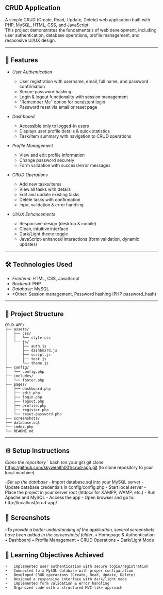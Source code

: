  ## CRUD Application

A simple CRUD (Create, Read, Update, Delete) web application built with PHP, MySQL, HTML, CSS, and JavaScript.  
This project demonstrates the fundamentals of web development, including user authentication, database operations, profile management, and responsive UI/UX design.

---

## 🚀 Features

- *User Authentication*
  - User registration with username, email, full name, and password confirmation
  - Secure password hashing
  - Login & logout functionality with session management
  - "Remember Me" option for persistent login
  - Password reset via email or reset page

- *Dashboard*
  - Accessible only to logged-in users
  - Displays user profile details & quick statistics
  - Task/item summary with navigation to CRUD operations

- *Profile Management*
  - View and edit profile information
  - Change password securely
  - Form validation with success/error messages

- *CRUD Operations*
  - Add new tasks/items
  - View all tasks with details
  - Edit and update existing tasks
  - Delete tasks with confirmation
  - Input validation & error handling

- *UI/UX Enhancements*
  - Responsive design (desktop & mobile)
  - Clean, intuitive interface
  - Dark/Light theme toggle
  - JavaScript-enhanced interactions (form validation, dynamic updates)

---

## 🛠️ Technologies Used

- *Frontend:* HTML, CSS, JavaScript  
- *Backend:* PHP  
- *Database:* MySQL  
- *Other: Session management, Password hashing (PHP password_hash)

---

## 📂 Project Structure

```
CRUD-APP/
├── assets/
│   ├── css/
│   │   └── style.css          
│   └── js/
│       ├── auth.js            
│       ├── dashboard.js       
│       ├── script.js          
│       ├── test.js         
│       └── theme.js           
├── config/
│   └── config.php         
├── includes/
│   └── footer.php    
├── pages/
│   ├── dashboard.php          
│   ├── edit.php               
│   ├── login.php  
│   ├── logout.php             
│   ├── profile.php            
│   ├── register.php          
│   └── reset-password.php 
├── screenshots/     
├── database.sql     
└── index.php
└── README.md
```

---

## ⚙️ Setup Instructions

 *Clone the repository*
   ``bash (on your git)
git clone https://github.com/skywealth001/crud-app.git (to clone repository to your local machine)

   -*Set up the database*
	-	Import database.sql into your MySQL server
	-	Update database credentials in config/config.php
	-	Start local server
	-	Place the project in your server root (htdocs for XAMPP, WAMP, etc.)
	-	Run Apache and MySQL
	-	Access the app
	-	Open browser and go to:
    http://localhost/crud-app/

   ## 📸 Screenshots

-*To provide a better understanding of the application, several screenshots have been added in the screenshots/ folder*.
	•	Homepage & Authentication
    •	Dashboard
	•	Profile Management
	•	CRUD Operations
	•	Dark/Light Mode

   ## 🏫 Learning Objectives Achieved

	•	Implemented user authentication with secure login/registration
	•	Connected to a MySQL database with proper configuration
	•	Developed CRUD operations (Create, Read, Update, Delete)
	•	Designed a responsive interface with dark/light mode
	•	Implemented form validation & error handling
	•	Organized code with a structured MVC-like approach